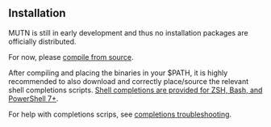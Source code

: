 ## Installation
MUTN is still in early development and thus no installation packages are officially distributed.

For now, please [compile from source](https://github.com/rwinkhart/MUTN/blob/main/wiki/MUTN/build.md).

After compiling and placing the binaries in your $PATH, it is highly recommended to also download and correctly place/source the relevant shell completions scripts. [Shell completions are provided for ZSH, Bash, and PowerShell 7+](https://github.com/rwinkhart/MUTN/tree/main/completions).

For help with completions scrips, see [completions troubleshooting](https://github.com/rwinkhart/MUTN/blob/main/wiki/MUTN/completions.md).